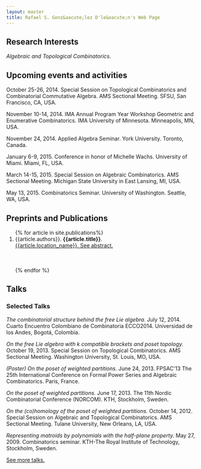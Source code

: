 ```yaml
---
layout: master
title: Rafael S. Gonz&aacute;lez D'le&oacute;n's Web Page
---
```


<h2>Research Interests</h2>

<em>Algebraic and Topological Combinatorics.</em>

<h2>Upcoming events and activities</h2>

<p>October 25-26, 2014. Special Session on Topological Combinatorics and Combinatorial Commutative Algebra. AMS Sectional Meeting. SFSU, San Francisco, CA, USA.</p>

<p>November 10-14, 2014. IMA Annual Program Year Workshop Geometric and Enumerative Combinatorics. IMA University of Minnesota.  Minneapolis, MN, USA.</p>

<p>November 24, 2014. Applied Algebra Seminar. York University.  Toronto, Canada.</p>

<p>January 6-9, 2015. Conference in honor of Michelle Wachs. University of Miami. Miami, FL, USA.</p>

<p>March 14-15, 2015. Special Session on Algebraic Combinatorics. AMS Sectional Meeting. Michigan State University in East Lansing, MI, USA.</p>

<p>May 13, 2015. Combinatorics Seminar. University of Washington.  Seattle, WA, USA.</p>
							
<h2>Preprints and Publications</h2>



<ol>
{% for article in site.publications%}
<li><table width="95%"><tr> {{article.authors}}. <strong>{{article.title}}</strong>.<br/>
<a href="{{article.location_url}}">{{article.location_name}}.</a> 
<a href="{{ root_url }}{{ article.url }}"> See abstract.</a><br/>
</tr></table></li><br/>
{% endfor %}
</ol>

<h2>Talks</h2>
						
<h3>Selected Talks</h3>
						
<p><em>The combinatorial structure behind the free Lie algebra.</em>
July 12, 2014. Cuarto Encuentro Colombiano de Combinatoria ECCO2014. Universidad de los Andes, Bogot&aacute;, Colombia.</p>

<p><em>On the free Lie algebra with k compatible brackets and poset topology.</em>
October 19, 2013. Special Session on Topological Combinatorics. AMS Sectional Meeting. Washington University, St. Louis, MO, USA.</p>

<p><em>(Poster) On the poset of weighted partitions.</em>
June 24, 2013. FPSAC'13 The 25th International Conference on Formal Power Series and Algebraic Combinatorics. Paris, France.</p>

<p><em>On the poset of weighted partitions.</em>
June 17, 2013. The 11th Nordic Combinatorial Conference (NORCOM). KTH, Stockholm, Sweden.</p>

<p><em>On the (co)homology of the poset of weighted partitions.</em>
October 14, 2012. Special Session on Algebraic and Topological Combinatorics. AMS Sectional Meeting. Tulane University, New Orleans, LA, USA.</p>

<p><em>Representing matroids by polynomials with the half-plane property.</em> May 27, 2009. 
Combinatorics seminar. KTH-The Royal Institute of Technology, Stockholm, Sweden.</p>

<p><a name="Talks and presentations" href="/pages/talks.html" class="showinfo">See more talks.</a> <br></p>

